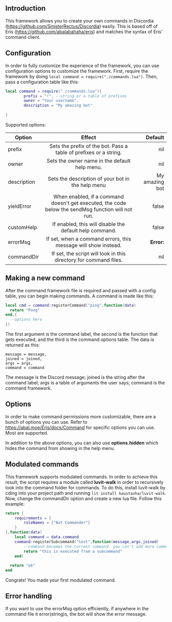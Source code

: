## Introduction
This framework allows you to create your own commands in Discordia (https://github.com/SinisterRectus/Discordia) easily. This is based off of Eris (https://github.com/abalabahaha/eris) and matches the syntax of Eris' command client.

## Configuration
In order to fully customize the experience of the framework, you can use configuration options to customize the framework.
First, require the framework by doing ``local command = require("./commands.lua")``.
Then, pass a configuration table like this:
```lua
local command = require("./commands.lua"){
		prefix = "!", --string or a table of prefixes
		owner = "Your username",
		description = "My amazing bot"
	
}
  ```
  Supported options:
  
| Option        | Effect      |  Default      |
| ------------- |:-------------:| -----:|
| prefix      | Sets the prefix of the bot. Pass a table of prefixes or a string.| nil |
| owner      | Sets the owner name in the default help menu.| nil |
| description | Sets the description of your bot in the help menu | My amazing bot |
| yieldError | When enabled, if a command doesn't get executed, the code below the sendMsg function will not run.| false |
| customHelp | If enabled, this will disable the default help command. | false |
| errorMsg | If set, when a command errors, this message will show instead. | **Error:** |
| commandDir | If set, the script will look in this directory for command files. | nil |


## Making a new command
After the command framework file is required and passed with a config table, you can begin making commands.
A command is made like this:
```lua
local cmd = command:registerCommand("ping",function(data)
  return "Pong"
end,{
  --options here
})
```
The first argument is the command label, the second is the function that gets executed, and the third is the command options table.
The data is returned as this:
```
message = message,
joined = joined,
args = args,
command = command
```
The message is the Discord message; joined is the string after the command label; args is a table of arguments the user says; command is the command framework.

## Options
In order to make command permissions more customizable, there are a bunch of options you can use. Refer to https://abal.moe/Eris/docs/Command for specific options you can use. Most are supported.

In addition to the above options, you can also use
__options.hidden__ which hides the command from showing in the help menu.

## Modulated commands
This framework supports modulated commands. In order to achieve this result, the script requires a module called **luvit-walk** in order to recursively look into the command folder for commands.
To do this, install luvit-walk by cding into your project path and running ``lit install kaustavha/luvit-walk``.
Now, change the commandDir option and create a new lua file.
Follow this example:
```lua
return {
	requirements = {
		roleNames = {"Bot Commander"}
	}
},function(data)
	local command = data.command
	command:registerSubcommand("test",function(message,args,joined)
		--command becomes the current command. you can't add more commands via the command argument
		return "this is executed from a subcommand"
	end)
	
  return "ok"
end
```
Congrats! You made your first modulated command.

## Error handling
If you want to use the errorMsg option efficiently, if anywhere in the command file it error(string)s, the bot will show the error message.
